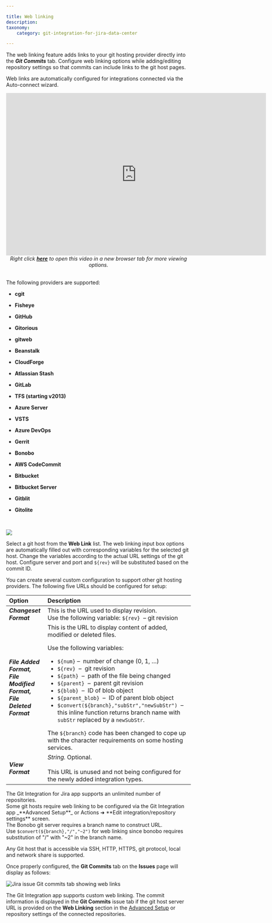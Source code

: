 ```yaml
---

title: Web linking
description:
taxonomy:
    category: git-integration-for-jira-data-center

---
```


The web linking feature adds links to your git hosting provider directly into the _**Git Commits**_ tab. Configure web linking options while adding/editing repository settings so that commits can include links to the git host pages.

Web links are automatically configured for integrations connected via the Auto-connect wizard.

<div class='embed-container embed-container--16-10'>
    <iframe width='709' height='443' src='https://fast.wistia.com/embed/iframe/qmumdo048n?videoFoam=true' frameborder='0' allowfullscreen ></iframe>
</div>

<div align='center'>
    <i>Right click <a href='https://bigbrassband.wistia.com/medias/qmumdo048n'><b>here</b></a> to open this video in a new browser tab for more viewing options.</i>
</div>
<br>

The following providers are supported:

*   **cgit**

*   **Fisheye**

*   **GitHub**

*   **Gitorious**

*   **gitweb**

*   **Beanstalk**

*   **CloudForge**

*   **Atlassian Stash**

*   **GitLab**

*   **TFS (starting v2013)**

*   **Azure Server**

*   **VSTS**

*   **Azure DevOps**

*   **Gerrit**

*   **Bonobo**

*   **AWS CodeCommit**

*   **Bitbucket**

*   **Bitbucket Server**

*   **Gitblit**

*   **Gitolite**

<br>

![](https://bigbrassband.atlassian.net/wiki/download/thumbnails/1930398212/gitlab-guide-web-linking.png?version=1&modificationDate=1630642879210&cacheVersion=1&api=v2&width=680&height=318)

Select a git host from the **Web Link** list. The web linking input box options are automatically filled out with corresponding variables for the selected git host. Change the variables according to the actual URL settings of the git host. Configure server and port and `${rev}` will be substituted based on the commit ID.

You can create several custom configuration to support other git hosting providers. The following five URLs should be configured for setup:

| **Option** | **Description** |
| :--- | :--- |
| _**Changeset Format**_ | This is the URL used to display revision.  <br>Use the following variable: `${rev}`  – git revision |
| _**File Added Format,**_  <br>_**File Modified Format,**_  <br>_**File Deleted Format**_ | This is the URL to display content of added, modified or deleted files.  <p>Use the following variables:</p><ul><li>`${num}` –  number of change (0, 1, …)</li><li>`${rev}`  –  git revision</li><li>`${path}`  –  path of the file being changed</li><li>`${parent}`  –  parent git revision</li><li>`${blob}`  –  ID of blob object</li><li>`${parent_blob}`  –  ID of parent blob object</li><li>`$convert(${branch},"subStr","newSubStr")`  –  this inline function returns branch name with `subStr` replaced by a `newSubStr`.</li></ul>The `${branch}` code has been changed to cope up with the character requirements on some hosting services. |
| _**View Format**_ | _String._ Optional. <br><br>This URL is unused and not being configured for the newly added integration types. |

<div class="bbb-callout bbb--tip">
    <div class="irow">
    <div class="ilogobox">
        <span class="logoimg"></span>
    </div>
    <div class="imsgbox">
        The Git Integration for Jira app supports an unlimited number of repositories.
    </div>
    </div>
</div>

<div class="bbb-callout bbb--info">
    <div class="irow">
    <div class="ilogobox">
        <span class="logoimg"></span>
    </div>
    <div class="imsgbox">
        Some git hosts require web linking to be configured via the Git Integration app _**Advanced Setup**_ or Actions ➜ **Edit integration/repository settings** screen.
    </div>
    </div>
</div>

<div class="bbb-callout bbb--note">
    <div class="irow">
    <div class="ilogobox">
        <span class="logoimg"></span>
    </div>
    <div class="imsgbox">
        The Bonobo git server requires a branch name to construct URL.  Use <code>$convert(${branch},"/","~2")</code> for web linking since bonobo requires substitution of "/" with "~2" in the branch name.
        <div class="nextpara>
            <b>For example:</b><br>
            <code>http://<host>/Bonobo.Git.Server/Repository/<project>/$convert(${branch},"/","~2")/Commit/${rev}</code>
        </div>
    </div>
    </div>
</div>

Any Git host that is accessible via SSH, HTTP, HTTPS, git protocol, local and network share is supported.

Once properly configured, the **Git Commits** tab on the **Issues** page will display as follows:

![Jira issue Git commits tab showing web links](https://bigbrassband.atlassian.net/wiki/download/thumbnails/1930398212/git-commits-clickable-web-links.png?version=1&modificationDate=1630642879449&cacheVersion=1&api=v2&width=557&height=261)

The Git Integration app supports custom web linking. The commit information is displayed in the **Git Commits** issue tab if the git host server URL is provided on the **Web Linking** section in the [Advanced Setup](/git-integration-for-jira-self-managed/connecting-a-repository-via-advanced-setup/) or repository settings of the connected repositories.

